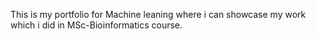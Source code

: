   This is my portfolio for Machine leaning where i can showcase my work which i did in MSc-Bioinformatics course.
  
